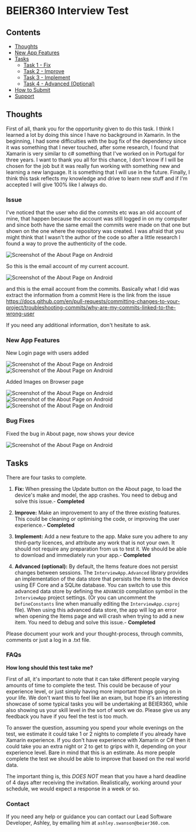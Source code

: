 # BEIER360 Interview Test
## Contents
- [Thoughts](https://github.com/ashleyswanson360-org/beier360-interview-test/blob/main/README.md#thought)
- [New App Features](https://github.com/ashleyswanson360-org/beier360-interview-test/blob/main/README.md#newappfeatures)
- [Tasks](https://github.com/ashleyswanson360-org/beier360-interview-test/blob/main/README.md#tasks)
  - [Task 1 - Fix](https://github.com/ashleyswanson360-org/beier360-interview-test/blob/main/README.md#tasks)
  - [Task 2 - Improve](https://github.com/ashleyswanson360-org/beier360-interview-test/blob/main/README.md#tasks)
  - [Task 3 - Implement](https://github.com/ashleyswanson360-org/beier360-interview-test/blob/main/README.md#tasks)
  - [Task 4 - Advanced (Optional)](https://github.com/ashleyswanson360-org/beier360-interview-test/blob/main/README.md#tasks)
- [How to Submit](https://github.com/ashleyswanson360-org/beier360-interview-test/blob/main/README.md#how-to-submit)
- [Support](https://github.com/ashleyswanson360-org/beier360-interview-test/blob/main/README.md#support)

## Thoughts
First of all, thank you for the opportunity given to do this task. 
I think I learned a lot by doing this since I have no background in Xamarin. 
In the beginning, I had some difficulties with the bug fix of the dependency since it was something that I never touched, after some research, I found that Xamarin is very similar to c# something that I've worked on in Portugal for three years.
 I want to thank you all for this chance, I don't know if I will be chosen for the job but it was really fun working with something new and learning a new language. It is something that I will use in the future. 
 Finally, I think this task reflects my knowledge and drive to learn new stuff and if I'm accepted I will give 100% like I always do.

### Issue
I've noticed that the user who did the commits etc was an old account of mine, that happen because the account was still logged in on my computer and since both have the same email the commits were made on that one but shown on the one where the repository was created. 
I was afraid that you might think that I wasn't the author of the code so after a little research I found a way to prove the authenticity of the code.

![Screenshot of the About Page on Android](Screenshots/issue_1.png)

So this is the email account of my current account.

![Screenshot of the About Page on Android](Screenshots/issue_2.png)

and this is the email account from the commits. Basically what I did was extract the information from a commit
Here is the link from the issue 
https://docs.github.com/en/pull-requests/committing-changes-to-your-project/troubleshooting-commits/why-are-my-commits-linked-to-the-wrong-user

If you need any additional information, don't hesitate to ask.
### New App Features

New Login page with users added

![Screenshot of the About Page on Android](Screenshots/login.png)
![Screenshot of the About Page on Android](Screenshots/login_1.png)

Added Images on Browser page

![Screenshot of the About Page on Android](Screenshots/Feature_Image_1.png)
![Screenshot of the About Page on Android](Screenshots/Feature_Image_2.png)
![Screenshot of the About Page on Android](Screenshots/Feature_Image_3.png)

### Bug Fixes
Fixed the bug in About page, now shows your device

![Screenshot of the About Page on Android](Screenshots/bug_fix.png)



## Tasks
There are four tasks to complete.

1. **Fix:**
When pressing the Update button on the About page, to load the device's make and model, the app crashes. You need to debug and solve this issue.- **Completed**

2. **Improve:**
Make an improvement to any of the three existing features. This could be cleaning or optimising the code, or improving the user experience.- **Completed**

3. **Implement:**
Add a new feature to the app. Make sure you adhere to any third-party licences, and attribute any work that is not your own.
It should not require any preparation from us to test it. We should be able to download and immediately run your app.- **Completed**

4. **Advanced (optional):**
By default, the Items feature does not persist changes between sessions. The `InterviewApp.Advanced` library provides an implementation of the data store that persists the items to the device using EF Core and a SQLite database.
You can switch to use this advanced data store by defining the `ADVANCED` compilation symbol in the `InterviewApp` project settings. (Or you can uncomment the `DefineConstants` line when manually editing the `InterviewApp.csproj` file).
When using this advanced data store, the app will log an error when opening the Items page and will crash when trying to add a new item. You need to debug and solve this issue.- **Completed**
	
Please document your work and your thought-process, through commits, comments or just a log in a .txt file.


### FAQs

**How long should this test take me?**

First of all, it's important to note that it can take different people varying amounts of time to complete the test. This could be because of your experience level, or just simply having more important things going on in your life. We don't want this to feel like an exam, but hope it's an interesting showcase of some typical tasks you will be undertaking at BEIER360, while also showing us your skill level in the sort of work we do. Please give us any feedback you have if you feel the test is too much.

To answer the question, assuming you spend your whole evenings on the test, we estimate it could take 1 or 2 nights to complete if you already have Xamarin experience. If you don't have experience with Xamarin or C# then it could take you an extra night or 2 to get to grips with it, depending on your experience level. Bare in mind that this is an estimate. As more people complete the test we should be able to improve that based on the real world data.

The important thing is, this _DOES NOT_ mean that you have a hard deadline of 4 days after receiving the invitation. Realistically, working around your schedule, we would expect a response in a week or so.

### Contact
If you need any help or guidance you can contact our Lead Software Developer, Ashley, by emailing him at `ashley.swanson@beier360.com`.
